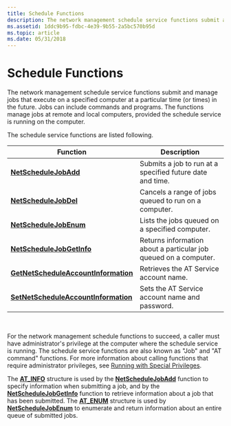 ```yaml
---
title: Schedule Functions
description: The network management schedule service functions submit and manage jobs that execute on a specified computer at a particular time (or times) in the future.
ms.assetid: 1ddc9b95-fdbc-4e39-9b55-2a5bc570b95d
ms.topic: article
ms.date: 05/31/2018
---
```


# Schedule Functions

The network management schedule service functions submit and manage jobs that execute on a specified computer at a particular time (or times) in the future. Jobs can include commands and programs. The functions manage jobs at remote and local computers, provided the schedule service is running on the computer.

The schedule service functions are listed following.



| Function                                                                     | Description                                                      |
|------------------------------------------------------------------------------|------------------------------------------------------------------|
| [**NetScheduleJobAdd**](/windows/desktop/api/Lmat/nf-lmat-netschedulejobadd)                               | Submits a job to run at a specified future date and time.        |
| [**NetScheduleJobDel**](/windows/desktop/api/Lmat/nf-lmat-netschedulejobdel)                               | Cancels a range of jobs queued to run on a computer.             |
| [**NetScheduleJobEnum**](/windows/desktop/api/Lmat/nf-lmat-netschedulejobenum)                             | Lists the jobs queued on a specified computer.                   |
| [**NetScheduleJobGetInfo**](/windows/desktop/api/Lmat/nf-lmat-netschedulejobgetinfo)                       | Returns information about a particular job queued on a computer. |
| [**GetNetScheduleAccountInformation**](/windows/desktop/api/AtAcct/nf-atacct-getnetscheduleaccountinformation) | Retrieves the AT Service account name.                           |
| [**SetNetScheduleAccountInformation**](/windows/desktop/api/AtAcct/nf-atacct-setnetscheduleaccountinformation) | Sets the AT Service account name and password.                   |



 

For the network management schedule functions to succeed, a caller must have administrator's privilege at the computer where the schedule service is running. The schedule service functions are also known as "Job" and "AT command" functions. For more information about calling functions that require administrator privileges, see [Running with Special Privileges](https://docs.microsoft.com/windows/desktop/SecBP/running-with-special-privileges).

The [**AT\_INFO**](/windows/desktop/api/Lmat/ns-lmat-at_info) structure is used by the [**NetScheduleJobAdd**](/windows/desktop/api/Lmat/nf-lmat-netschedulejobadd) function to specify information when submitting a job, and by the [**NetScheduleJobGetInfo**](/windows/desktop/api/Lmat/nf-lmat-netschedulejobgetinfo) function to retrieve information about a job that has been submitted. The [**AT\_ENUM**](/windows/desktop/api/Lmat/ns-lmat-at_enum) structure is used by [**NetScheduleJobEnum**](/windows/desktop/api/Lmat/nf-lmat-netschedulejobenum) to enumerate and return information about an entire queue of submitted jobs.

 

 




